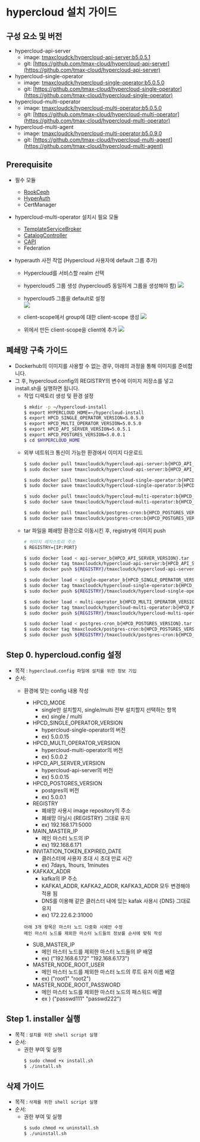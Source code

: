 

# hypercloud 설치 가이드

## 구성 요소 및 버전
* hypercloud-api-server
	* image: [tmaxcloudck/hypercloud-api-server:b5.0.5.1](https://hub.docker.com/layers/tmaxcloudck/hypercloud-api-server/b5.0.5.1/images/sha256-f5d66bc5ad9f0d65288bd8f19ff5d4f154c50f8142fa8e792fdad8604bd4a5ca?context=explore)
	* git: [https://github.com/tmax-cloud/hypercloud-api-server](https://github.com/tmax-cloud/hypercloud-api-server)
* hypercloud-single-operator
	* image: [tmaxcloudck/hypercloud-single-operator:b5.0.5.0](https://hub.docker.com/layers/tmaxcloudck/hypercloud-single-operator/b5.0.5.0/images/sha256-fa4082c4d887dca7c0ac5d28eed35a9731e4364ea022c992fec9e19986b2001d?context=explore)
	* git: [https://github.com/tmax-cloud/hypercloud-single-operator](https://github.com/tmax-cloud/hypercloud-single-operator)
* hypercloud-multi-operator
	* image: [tmaxcloudck/hypercloud-multi-operator:b5.0.5.0](https://hub.docker.com/layers/141997981/tmaxcloudck/hypercloud-multi-operator/b5.0.5.0/images/sha256-72af8a7c3fe8dd1bd96c2d0235019528b4dad46b2187db80de5a06f35fcd4374?context=explore)
	* git: [https://github.com/tmax-cloud/hypercloud-multi-operator](https://github.com/tmax-cloud/hypercloud-multi-operator)
* hypercloud-multi-agent
	* image: [tmaxcloudck/hypercloud-multi-operator:b5.0.9.0](https://hub.docker.com/r/tmaxcloudck/hypercloud-multi-agent)
	* git: [https://github.com/tmax-cloud/hypercloud-multi-agent](https://github.com/tmax-cloud/hypercloud-multi-agent)
        

## Prerequisite
* 필수 모듈  
  * [RookCeph](https://github.com/tmax-cloud/hypersds-wiki/)
  * [HyperAuth](https://github.com/tmax-cloud/install-hyperauth)
  * CertManager

* hypercloud-multi-operator 설치시 필요 모듈  
  * [TemplateServiceBroker](https://github.com/tmax-cloud/install-tsb/tree/tsb-5.0)  
  * [CatalogController](https://github.com/tmax-cloud/install-catalog/tree/5.0)
  * [CAPI](https://github.com/tmax-cloud/install-CAPI/tree/5.0)
  * Federation

* hyperauth 사전 작업 (Hypercloud 사용자에 default 그룹 추가)
  * Hypercloud를 서비스할 realm 선택
  * hypercloud5 그룹 생성 (hypercloud5 동일하게 그룹을 생성해야 함)
  ![](https://github.com/tmax-cloud/install-hypercloud/blob/5.0/figure/create-hypercloud5-group.png)
  
  * hypercloud5 그룹을 default로 설정                             
  ![](https://github.com/tmax-cloud/install-hypercloud/blob/5.0/figure/set-hypercloud5-as-default.png)
  
  * client-scope에서 group에 대한 client-scope 생성
  ![](https://github.com/tmax-cloud/install-hypercloud/blob/5.0/figure/create-client-scope.PNG)
  
  * 위에서 만든 client-scope을 client에 추가
  ![](https://github.com/tmax-cloud/install-hypercloud/blob/5.0/figure/add-client-scope.PNG)

## 폐쇄망 구축 가이드
* Dockerhub의 이미지를 사용할 수 없는 경우, 아래의 과정을 통해 이미지를 준비합니다.
* 그 후, hypercloud.config의 REGISTRY의 변수에 이미지 저장소를 넣고 install.sh을 실행하면 됩니다.  
  * 작업 디렉토리 생성 및 환경 설정
    ``` bash
	$ mkdir -p ~/hypercloud-install
	$ export HYPERCLOUD_HOME=~/hypercloud-install
	$ export HPCD_SINGLE_OPERATOR_VERSION=5.0.5.0
	$ export HPCD_MULTI_OPERATOR_VERSION=5.0.5.0
	$ export HPCD_API_SERVER_VERSION=5.0.5.1
	$ export HPCD_POSTGRES_VERSION=5.0.0.1
	$ cd $HYPERCLOUD_HOME
	```
  * 외부 네트워크 통신이 가능한 환경에서 이미지 다운로드
    ``` bash
	$ sudo docker pull tmaxcloudck/hypercloud-api-server:b{HPCD_API_SERVER_VERSION}
	$ sudo docker save tmaxcloudck/hypercloud-api-server:b{HPCD_API_SERVER_VERSION} > api-server_b{HPCD_API_SERVER_VERSION}.tar

	$ sudo docker pull tmaxcloudck/hypercloud-single-operator:b{HPCD_SINGLE_OPERATOR_VERSION}
	$ sudo docker save tmaxcloudck/hypercloud-single-operator:b{HPCD_SINGLE_OPERATOR_VERSION} > single-operator_b{HPCD_SINGLE_OPERATOR_VERSION}.tar

	$ sudo docker pull tmaxcloudck/hypercloud-multi-operator:b{HPCD_MULTI_OPERATOR_VERSION}
	$ sudo docker save tmaxcloudck/hypercloud-multi-operator:b{HPCD_MULTI_OPERATOR_VERSION} > multi-operator_b{HPCD_MULTI_OPERATOR_VERSION}.tar

	$ sudo docker pull tmaxcloudck/postgres-cron:b{HPCD_POSTGRES_VERSION}
	$ sudo docker save tmaxcloudck/postgres-cron:b{HPCD_POSTGRES_VERSION} > postgres-cron_b{HPCD_POSTGRES_VERSION}.tar
	```
  * tar 파일을 폐쇄망 환경으로 이동시킨 후, registry에 이미지 push
    ``` bash
	# 이미지 레지스트리 주소
	$ REGISTRY={IP:PORT}
	
	$ sudo docker load < api-server_b{HPCD_API_SERVER_VERSION}.tar
	$ sudo docker tag tmaxcloudck/hypercloud-api-server:b{HPCD_API_SERVER_VERSION} ${REGISTRY}/tmaxcloudck/hypercloud-api-server:b{HPCD_API_SERVER_VERSION}
	$ sudo docker push ${REGISTRY}/tmaxcloudck/hypercloud-api-server:b{HPCD_API_SERVER_VERSION}

	$ sudo docker load < single-operator_b{HPCD_SINGLE_OPERATOR_VERSION}.tar
	$ sudo docker tag tmaxcloudck/hypercloud-single-operator:b{HPCD_SINGLE_OPERATOR_VERSION} ${REGISTRY}/tmaxcloudck/hypercloud-single-operator:b{HPCD_SINGLE_OPERATOR_VERSION}
	$ sudo docker push ${REGISTRY}/tmaxcloudck/hypercloud-single-operator:b{HPCD_SINGLE_OPERATOR_VERSION}

	$ sudo docker load < multi-operator_b{HPCD_MULTI_OPERATOR_VERSION}.tar
	$ sudo docker tag tmaxcloudck/hypercloud-multi-operator:b{HPCD_MULTI_OPERATOR_VERSION} ${REGISTRY}/tmaxcloudck/hypercloud-multi-operator:b{HPCD_MULTI_OPERATOR_VERSION}
	$ sudo docker push ${REGISTRY}/tmaxcloudck/hypercloud-multi-operator:b{HPCD_MULTI_OPERATOR_VERSION}

	$ sudo docker load < postgres-cron_b{HPCD_POSTGRES_VERSION}.tar
	$ sudo docker tag tmaxcloudck/postgres-cron:b{HPCD_POSTGRES_VERSION} ${REGISTRY}/tmaxcloudck/postgres-cron:b{HPCD_POSTGRES_VERSION}
	$ sudo docker push ${REGISTRY}/tmaxcloudck/postgres-cron:b{HPCD_POSTGRES_VERSION}
	```

## Step 0. hypercloud.config 설정
* 목적 : `hypercloud.config 파일에 설치를 위한 정보 기입`
* 순서: 
	* 환경에 맞는 config 내용 작성
		* HPCD_MODE
			* single만 설치할지, single/multi 전부 설치할지 선택하는 항목
			* ex) single / multi
		* HPCD_SINGLE_OPERATOR_VERSION
			* hypercloud-single-operator의 버전
			* ex) 5.0.0.15
		* HPCD_MULTI_OPERATOR_VERSION
			* hypercloud-multi-operator의 버전
			* ex) 5.0.0.2
		* HPCD_API_SERVER_VERSION
			* hypercloud-api-server의 버전
			* ex) 5.0.0.15
		* HPCD_POSTGRES_VERSION
			* postgres의 버전
			* ex) 5.0.0.1
		* REGISTRY
			* 폐쇄망 사용시 image repository의 주소
			* 폐쇄망 아닐시 {REGISTRY} 그대로 유지
			* ex) 192.168.171:5000
		* MAIN_MASTER_IP
			* 메인 마스터 노드의 IP
			* ex) 192.168.6.171  
		* INVITATION_TOKEN_EXPIRED_DATE
			* 클러스터에 사용자 초대 시 초대 만료 시간
			* ex) 7days, 1hours, 1minutes
		* KAFKAX_ADDR
			* kafka의 IP 주소
			* KAFKA1_ADDR, KAFKA2_ADDR, KAFKA3_ADDR 모두 변경해야 적용 됨
			* DNS를 이용해 같은 클러스터 내에 있는 kafak 사용시 {DNS} 그대로 유지
			* ex) 172.22.6.2:31000

		`아래 3개 항목은 마스터 노드 다중화 시에만 수정`  
		`메인 마스터 노드를 제외한 마스터 노드들의 정보를 순서에 맞춰 작성`
		* SUB_MASTER_IP
			* 메인 마스터 노드를 제외한 마스터 노드들의 IP 배열
			* ex) ("192.168.6.172" "192.168.6.173")
		* MASTER_NODE_ROOT_USER
			* 메인 마스터 노드를 제외한 마스터 노드의 루트 유저 이름 배열
			* ex) ("root1" "root2")
		* MASTER_NODE_ROOT_PASSWORD
			* 메인 마스터 노드를 제외한 마스터 노드의 패스워드 배열
			* ex ) ("passwd111" "passwd222")

	

## Step 1. installer 실행
* 목적 : `설치를 위한 shell script 실행`
* 순서: 
	* 권한 부여 및 실행
	  ``` bash
	  $ sudo chmod +x install.sh
	  $ ./install.sh
	  ```

## 삭제 가이드
* 목적 : `삭제를 위한 shell script 실행`
* 순서: 
	* 권한 부여 및 실행
	  ``` bash
	  $ sudo chmod +x uninstall.sh
	  $ ./uninstall.sh
	  ```
